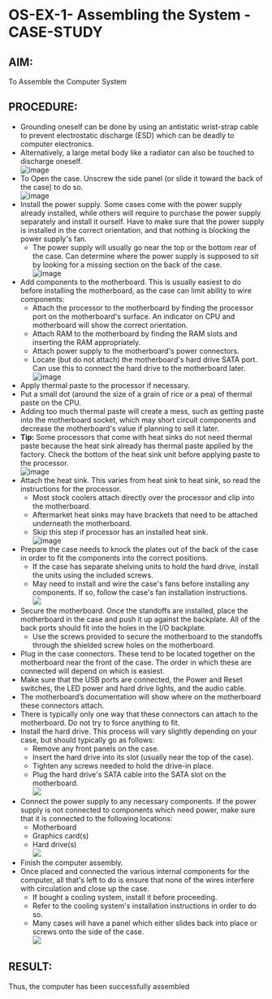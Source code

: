 # OS-EX-1- Assembling the System - CASE-STUDY

## AIM:
  To Assemble the Computer System
## PROCEDURE:
- Grounding oneself can be done by using an antistatic wrist-strap cable to prevent electrostatic discharge (ESD) which can be deadly to computer electronics.
- Alternatively, a large metal body like a radiator can also be touched to discharge oneself.</br>
![image](https://github.com/SanjayKumarAIML/OS-EX-1-Assembling-the-System---CASE-STUDY/assets/93427246/6636c547-6912-41d8-afc4-56d24d78c304)
- To Open the case. Unscrew the side panel (or slide it toward the back of the case) to do so.</br>
![image](https://github.com/SanjayKumarAIML/OS-EX-1-Assembling-the-System---CASE-STUDY/assets/93427246/b3e0d2c9-1728-4b8e-b7be-0c73c8435043)
- Install the power supply. Some cases come with the power supply already installed, while others will require to purchase the power supply separately and install it ourself. Have to make sure that the power supply is installed in the correct orientation, and that nothing is blocking the power supply's fan.
  - The power supply will usually go near the top or the bottom rear of the case. Can determine where the power supply is supposed to sit by looking for a missing section on the back of the case.</br>
![image](https://github.com/SanjayKumarAIML/OS-EX-1-Assembling-the-System---CASE-STUDY/assets/93427246/14227203-44c0-4f76-b371-1b29b0862619)</br>
- Add components to the motherboard. This is usually easiest to do before installing the motherboard, as the case can limit ability to wire components:
  - Attach the processor to the motherboard by finding the processor port on the motherboard's surface. An indicator on CPU and motherboard will show the correct orientation.
  - Attach RAM to the motherboard by finding the RAM slots and inserting the RAM appropriately.
  - Attach power supply to the motherboard's power connectors.
  - Locate (but do not attach) the motherboard's hard drive SATA port. Can use this to connect the hard drive to the motherboard later.</br>
![image](https://github.com/SanjayKumarAIML/OS-EX-1-Assembling-the-System---CASE-STUDY/assets/93427246/02f7986e-9c16-4565-b5c9-a88a495e499c)</br>
- Apply thermal paste to the processor if necessary.
- Put a small dot (around the size of a grain of rice or a pea) of thermal paste on the CPU.
- Adding too much thermal paste will create a mess, such as getting paste into the motherboard socket, which may short circuit components and decrease the motherboard's value if planning to sell it later.
- **Tip:** Some processors that come with heat sinks do not need thermal paste because the heat sink already has thermal paste applied by the factory. Check the bottom of the heat sink unit before applying paste to the processor.</br>
![image](https://github.com/SanjayKumarAIML/OS-EX-1-Assembling-the-System---CASE-STUDY/assets/93427246/3342753b-51c8-44b8-8b04-f8273caf6937)</br>
- Attach the heat sink. This varies from heat sink to heat sink, so read the instructions for the processor.
  - Most stock coolers attach directly over the processor and clip into the motherboard.
  - Aftermarket heat sinks may have brackets that need to be attached underneath the motherboard.
  - Skip this step if processor has an installed heat sink.</br>
![image](https://github.com/SanjayKumarAIML/OS-EX-1-Assembling-the-System---CASE-STUDY/assets/93427246/d06161a4-99c0-42b2-9bce-12ccb3364e89)</br>
- Prepare the case needs to knock the plates out of the back of the case in order to fit the components into the correct positions.
  - If the case has separate shelving units to hold the hard drive, install the units using the included screws.
  - May need to install and wire the case's fans before installing any components. If so, follow the case's fan installation instructions.</br> 
![](https://www.wikihow.com/Build-a-Computer#/Image:Build-a-Computer-Step-21-Version-3.jpg)</br>
- Secure the motherboard. Once the standoffs are installed, place the motherboard in the case and push it up against the backplate. All of the back ports should fit into the holes in the I/O backplate.
  - Use the screws provided to secure the motherboard to the standoffs through the shielded screw holes on the motherboard.
-  Plug in the case connectors. These tend to be located together on the motherboard near the front of the case. The order in which these are  connected will depend on which is easiest.
-  Make sure that the USB ports are connected, the Power and Reset switches, the LED power and hard drive lights, and the audio cable.
-  The motherboard’s documentation will show where on the motherboard these connectors attach.
-  There is typically only one way that these connectors can attach to the motherboard. Do not try to force anything to fit.
- Install the hard drive. This process will vary slightly depending on your case, but should typically go as follows:
  - Remove any front panels on the case.
  - Insert the hard drive into its slot (usually near the top of the case).
  - Tighten any screws needed to hold the drive-in place.
  - Plug the hard drive's SATA cable into the SATA slot on the motherboard.</br>
![](https://www.wikihow.com/Build-a-Computer#/Image:Build-a-Computer-Step-22-Version-4.jpg)  </br>
- Connect the power supply to any necessary components. If the power supply is not connected to components which need power, make sure that it is connected to the following locations:
  - Motherboard
  - Graphics card(s)
  - Hard drive(s)</br>
![](https://www.wikihow.com/Build-a-Computer#/Image:Build-a-Computer-Step-24-Version-4.jpg)  </br>
- Finish the computer assembly.
- Once placed and connected the various internal components for the computer, all that's left to do is ensure that none of the wires interfere with circulation and close up the case.
  - If bought a cooling system, install it before proceeding.
  - Refer to the cooling system's installation instructions in order to do so.
  - Many cases will have a panel which either slides back into place or screws onto the side of the case. </br>
![](https://www.wikihow.com/Build-a-Computer#/Image:Build-a-Computer-Step-25-Version-4.jpg) </br>


## RESULT:
Thus, the computer has been successfully assembled
